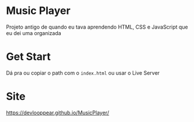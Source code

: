 # Music Player

Projeto antigo de quando eu tava aprendendo HTML, CSS e JavaScript que eu dei uma organizada

# Get Start

Dá pra ou copiar o path com o `index.html` ou usar o Live Server

# Site

https://devlooppear.github.io/MusicPlayer/